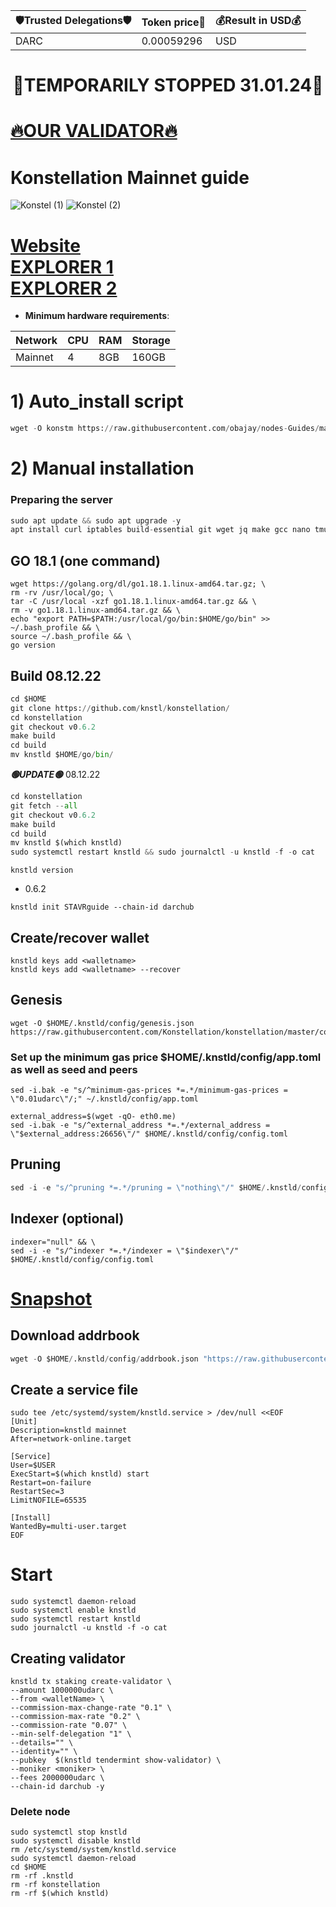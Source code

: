 <!-- START_TABLE -->
| 🛡Trusted Delegations🛡 | Token price🧲 | 💰Result in USD💰 |
|-------------|---------|---------------|
| DARC | 0.00059296 | USD |

<!-- END_TABLE -->









































































<h1 align="center"> 🔴TEMPORARILY STOPPED 31.01.24🔴</h1>

[🔥OUR VALIDATOR🔥](https://restake.app/konstellation/darcvaloper1krlfcngvstzxdy84v0vsfydefmju9wuhdnq03j)
=

# Konstellation Mainnet guide
![Konstel (1)](https://user-images.githubusercontent.com/44331529/180598012-bab9dd14-99d9-4db4-b6ca-45644f0ee50a.png)
![Konstel (2)](https://user-images.githubusercontent.com/44331529/180598013-4f5b4103-c7cb-4bf4-892f-ff88ff0034af.png)


[Website](https://konstellation.tech/) \
[EXPLORER 1](https://explorer.stavr.tech/Konstellation/staking) \
[EXPLORER 2](https://www.mintscan.io/konstellation/validators)
=
- **Minimum hardware requirements**:

| Network   |CPU | RAM  | Storage  | 
|-----------|----|------|----------|
| Mainnet   |  4 | 8GB  |  160GB   |

# 1) Auto_install script
```python
wget -O konstm https://raw.githubusercontent.com/obajay/nodes-Guides/main/Projects/Konstellation/konstm && chmod +x konstm && ./konstm
```

# 2) Manual installation

### Preparing the server
```python
sudo apt update && sudo apt upgrade -y
apt install curl iptables build-essential git wget jq make gcc nano tmux htop nvme-cli pkg-config libssl-dev libleveldb-dev tar clang bsdmainutils ncdu unzip libleveldb-dev -y
```

## GO 18.1 (one command)

    wget https://golang.org/dl/go1.18.1.linux-amd64.tar.gz; \
    rm -rv /usr/local/go; \
    tar -C /usr/local -xzf go1.18.1.linux-amd64.tar.gz && \
    rm -v go1.18.1.linux-amd64.tar.gz && \
    echo "export PATH=$PATH:/usr/local/go/bin:$HOME/go/bin" >> ~/.bash_profile && \
    source ~/.bash_profile && \
    go version

## Build 08.12.22
```python
cd $HOME
git clone https://github.com/knstl/konstellation/
cd konstellation
git checkout v0.6.2
make build
cd build
mv knstld $HOME/go/bin/
```
*******🟢UPDATE🟢******* 08.12.22
```python
cd konstellation
git fetch --all
git checkout v0.6.2
make build
cd build
mv knstld $(which knstld)
sudo systemctl restart knstld && sudo journalctl -u knstld -f -o cat
```

`knstld version`
+ 0.6.2
```    
knstld init STAVRguide --chain-id darchub
```
## Create/recover wallet

    knstld keys add <walletname>
    knstld keys add <walletname> --recover


## Genesis

    wget -O $HOME/.knstld/config/genesis.json https://raw.githubusercontent.com/Konstellation/konstellation/master/config/genesis.json

### Set up the minimum gas price $HOME/.knstld/config/app.toml as well as seed and peers

    sed -i.bak -e "s/^minimum-gas-prices *=.*/minimum-gas-prices = \"0.01udarc\"/;" ~/.knstld/config/app.toml
  
    external_address=$(wget -qO- eth0.me)
    sed -i.bak -e "s/^external_address *=.*/external_address = \"$external_address:26656\"/" $HOME/.knstld/config/config.toml


## Pruning
```python
sed -i -e "s/^pruning *=.*/pruning = \"nothing\"/" $HOME/.knstld/config/app.toml 
```


## Indexer (optional)

    indexer="null" && \
    sed -i -e "s/^indexer *=.*/indexer = \"$indexer\"/" $HOME/.knstld/config/config.toml


[Snapshot](https://polkachu.com/tendermint_snapshots/konstellation)
=

## Download addrbook
```python
wget -O $HOME/.knstld/config/addrbook.json "https://raw.githubusercontent.com/obajay/nodes-Guides/main/Projects/Konstellation/addrbook.json"
```


## Create a service file

    sudo tee /etc/systemd/system/knstld.service > /dev/null <<EOF
    [Unit]
    Description=knstld mainnet
    After=network-online.target

    [Service]
    User=$USER
    ExecStart=$(which knstld) start
    Restart=on-failure
    RestartSec=3
    LimitNOFILE=65535
    
    [Install]
    WantedBy=multi-user.target
    EOF



# Start

    sudo systemctl daemon-reload
    sudo systemctl enable knstld
    sudo systemctl restart knstld
    sudo journalctl -u knstld -f -o cat

## Creating validator
    knstld tx staking create-validator \
    --amount 1000000udarc \
    --from <walletName> \
    --commission-max-change-rate "0.1" \
    --commission-max-rate "0.2" \
    --commission-rate "0.07" \
    --min-self-delegation "1" \
    --details="" \
    --identity="" \
    --pubkey  $(knstld tendermint show-validator) \
    --moniker <moniker> \
    --fees 2000000udarc \
    --chain-id darchub -y



### Delete node

    sudo systemctl stop knstld
    sudo systemctl disable knstld
    rm /etc/systemd/system/knstld.service
    sudo systemctl daemon-reload
    cd $HOME
    rm -rf .knstld
    rm -rf konstellation
    rm -rf $(which knstld)






